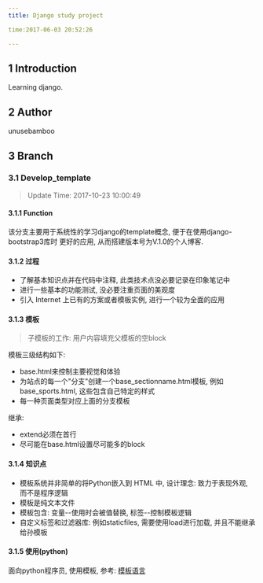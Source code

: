 ```yaml
---
title: Django study project

time:2017-06-03 20:52:26

---
```


## 1 Introduction
Learning django.


## 2 Author
unusebamboo


## 3 Branch
### 3.1 Develop_template
> Update Time: 2017-10-23 10:00:49 

#### 3.1.1 Function
该分支主要用于系统性的学习django的template概念, 便于在使用django-bootstrap3库时
更好的应用, 从而搭建版本号为V.1.0的个人博客.

#### 3.1.2 过程
- 了解基本知识点并在代码中注释, 此类技术点没必要记录在印象笔记中
- 进行一些基本的功能测试, 没必要注重页面的美观度
- 引入 Internet 上已有的方案或者模板实例, 进行一个较为全面的应用

#### 3.1.3 模板
> 子模板的工作: 用户内容填充父模板的空block

模板三级结构如下: 
- base.html来控制主要视觉和体验
- 为站点的每一个"分支"创建一个base_sectionname.html模板, 例如base_sports.html, 这些包含自己特定的样式
- 每一种页面类型对应上面的分支模板

继承:
- extend必须在首行
- 尽可能在base.html设置尽可能多的block

#### 3.1.4 知识点
- 模板系统并非简单的将Python嵌入到 HTML 中, 设计理念: 致力于表现外观, 而不是程序逻辑
- 模板是纯文本文件
- 模板包含: 变量--使用时会被值替换, 标签--控制模板逻辑
- 自定义标签和过滤器库: 例如staticfiles, 需要使用load进行加载, 并且不能继承给孙模板

#### 3.1.5 使用(python)
面向python程序员, 使用模板, 参考: [模板语言](http://python.usyiyi.cn/documents/django_182/ref/templates/api.html)



























